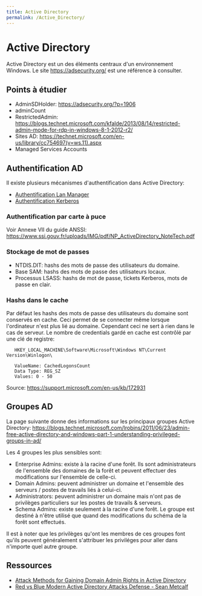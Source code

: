 ```yaml
---
title: Active Directory
permalink: /Active_Directory/
---
```


# Active Directory

Active Directory est un des éléments centraux d'un environnement Windows. Le site <https://adsecurity.org/> est une référence à consulter.

Points à étudier
----------------

-   AdminSDHolder: <https://adsecurity.org/?p=1906>
-   adminCount
-   RestrictedAdmin: <https://blogs.technet.microsoft.com/kfalde/2013/08/14/restricted-admin-mode-for-rdp-in-windows-8-1-2012-r2/>
-   Sites AD: <https://technet.microsoft.com/en-us/library/cc754697(v=ws.11).aspx>
-   Managed Services Accounts

Authentification AD
-------------------

Il existe plusieurs mécanismes d'authentification dans Active Directory:

-   [Authentification Lan Manager](/Lan_Manager/)
-   [Authentification Kerberos](/Kerberos/)

### Authentification par carte à puce

Voir Annexe VII du guide ANSSI: <https://www.ssi.gouv.fr/uploads/IMG/pdf/NP_ActiveDirectory_NoteTech.pdf>

### Stockage de mot de passes

-   NTDIS.DIT: hashs des mots de passe des utilisateurs du domaine.
-   Base SAM: hashs des mots de passe des utilisateurs locaux.
-   Processus LSASS: hashs de mot de passe, tickets Kerberos, mots de passe en clair.

### Hashs dans le cache

Par défaut les hashs des mots de passe des utilisateurs du domaine sont conservés en cache. Ceci permet de se connecter même lorsque l'ordinateur n'est plus lié au domaine. Cependant ceci ne sert à rien dans le cas de serveur. Le nombre de credentials gardé en cache est contrôlé par une clé de registre:

``` text
   HKEY_LOCAL_MACHINE\Software\Microsoft\Windows NT\Current Version\Winlogon\

   ValueName: CachedLogonsCount
   Data Type: REG_SZ
   Values: 0 - 50
```

Source: <https://support.microsoft.com/en-us/kb/172931>

Groupes AD
----------

La page suivante donne des informations sur les principaux groupes Active Directory: <https://blogs.technet.microsoft.com/lrobins/2011/06/23/admin-free-active-directory-and-windows-part-1-understanding-privileged-groups-in-ad/>

Les 4 groupes les plus sensibles sont:

-   Enterprise Admins: existe à la racine d'une forêt. Ils sont administrateurs de l'ensemble des domaines de la forêt et peuvent effectuer des modifications sur l'ensemble de celle-ci.
-   Domain Admins: peuvent administrer un domaine et l'ensemble des serveurs / postes de travails liés à celui-ci.
-   Administrators: peuvent administrer un domaine mais n'ont pas de privilèges particuliers sur les postes de travails & serveurs.
-   Schema Admins: existe seulement à la racine d'une forêt. Le groupe est destiné à n'être utilisé que quand des modifications du schéma de la forêt sont effectués.

Il est à noter que les privilèges qu'ont les membres de ces groupes font qu'ils peuvent généralement s'attribuer les priviléges pour aller dans n'importe quel autre groupe.

Ressources
----------

-   [Attack Methods for Gaining Domain Admin Rights in Active Directory](https://adsecurity.org/?p=2362)
-   [Red vs Blue Modern Active Directory Attacks Defense - Sean Metcalf](https://www.youtube.com/watch?v=Lz6haohGAMc&feature=youtu.be)
